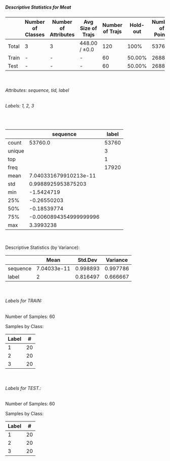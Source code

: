 ##### Descriptive Statistics for Meat


|       |   Number of Classes |   Number of Attributes |   Avg Size of Trajs |   Number of Trajs | Hold-out   |   Number of Points |   Longest Size |   Shortest Size |
|-------|---------------------|------------------------|---------------------|-------------------|------------|--------------------|----------------|-----------------|
| Total | 3                   | 3                      | 448.00 / ±0.0       | 120               | 100%       |              53760 |            448 |             448 |
| Train | -                   | -                      | -                   | 60                | 50.00%     |              26880 |            448 |             448 |
| Test  | -                   | -                      | -                   | 60                | 50.00%     |              26880 |            448 |             448 |

&nbsp;

###### Attributes: sequence, tid, label


###### Labels: 1, 2, 3

&nbsp;

|        | sequence               | label   |
|--------|------------------------|---------|
| count  | 53760.0                | 53760   |
| unique |                        | 3       |
| top    |                        | 1       |
| freq   |                        | 17920   |
| mean   | 7.040331679910213e-11  |         |
| std    | 0.9988925953875203     |         |
| min    | -1.5424719             |         |
| 25%    | -0.26550203            |         |
| 50%    | -0.18539774            |         |
| 75%    | -0.0060894354999999996 |         |
| max    | 3.3993238              |         |

&nbsp;

Descriptive Statistics (by Variance): 


|          |        Mean |   Std.Dev |   Variance |
|----------|-------------|-----------|------------|
| sequence | 7.04033e-11 |  0.998893 |   0.997786 |
| label    | 2           |  0.816497 |   0.666667 |

&nbsp;

###### Labels for TRAIN:


Number of Samples: 60
Samples by Class:
|   Label |   # |
|---------|-----|
|       1 |  20 |
|       2 |  20 |
|       3 |  20 |

&nbsp;

###### Labels for TEST.:


Number of Samples: 60
Samples by Class:
|   Label |   # |
|---------|-----|
|       1 |  20 |
|       2 |  20 |
|       3 |  20 |